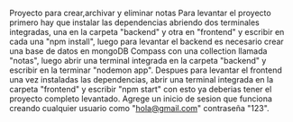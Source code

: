 Proyecto para crear,archivar y eliminar notas
Para levantar el proyecto primero hay que instalar las dependencias abriendo dos terminales integradas, una en la carpeta "backend" y otra en "frontend" y escribir en cada una "npm install", luego para levantar el backend es necesario crear una base de datos en mongoDB Compass con una collection llamada "notas", luego abrir una terminal integrada en la carpeta "backend" y escribir en la terminar "nodemon app".
Despues para levantar el frontend una vez instaladas las dependencias, abrir una terminal integrada en la carpeta "frontend" y escribir "npm start" con esto ya deberias tener el proyecto completo levantado.
Agrege un inicio de sesion que funciona creando cualquier usuario como "hola@gmail.com" contraseña "123".